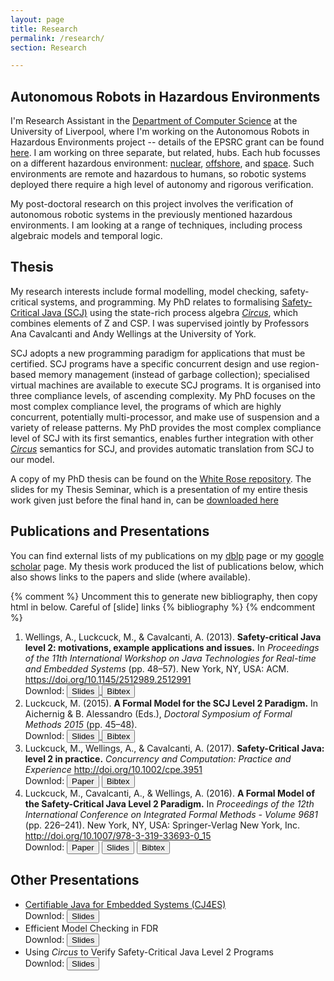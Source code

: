 ```yaml
---
layout: page
title: Research
permalink: /research/
section: Research

---
```


## Autonomous Robots in Hazardous Environments

I'm Research Assistant in the [Department of Computer Science](https://www.liverpool.ac.uk/computer-science/) at the University of Liverpool, where I'm working on the Autonomous Robots in Hazardous Environments project -- details of the EPSRC grant can be found [here](https://www.epsrc.ac.uk/funding/calls/raihubs/). I am working on three separate, but related, hubs. Each hub focusses on a different hazardous environment: [nuclear](http://rainhub.org.uk/), [offshore](https://orcahub.org/), and [space](http://cgi.csc.liv.ac.uk/~michael/FAIR-SPACE-Hub/).
Such environments are remote and hazardous to humans, so robotic systems deployed there require a high level of autonomy and rigorous verification.

My post-doctoral research on this project involves the verification of autonomous robotic systems in the previously mentioned hazardous environments. I am looking at a range of techniques, including process algebraic models and temporal logic.


## Thesis

My research interests include formal modelling, model checking, safety-critical systems, and programming. My PhD relates to formalising [Safety-Critical Java (SCJ)](https://www.jcp.org/en/jsr/detail?id=302) using the state-rich process algebra [_Circus_](https://www.cs.york.ac.uk/circus/), which combines elements of Z and CSP. I was supervised jointly by Professors Ana Cavalcanti and Andy Wellings at the University of York.

SCJ adopts a new programming paradigm for applications that must be certified. SCJ programs have a specific concurrent design and use region-based memory management (instead of garbage collection); specialised virtual machines are available to execute SCJ programs. It is organised into three compliance levels, of ascending complexity. My PhD focuses on the most complex compliance level, the programs of which are highly concurrent, potentially multi-processor, and make use of suspension and a variety of release patterns. My PhD provides the most complex compliance level of SCJ with its first semantics, enables further integration with other [_Circus_](https://www.cs.york.ac.uk/circus/) semantics for SCJ, and provides automatic translation from SCJ to our model.

A copy of my PhD thesis can be found on the [White Rose repository](http://etheses.whiterose.ac.uk/17743/). The slides for my Thesis Seminar, which is a presentation of my entire thesis work given just before the final hand in, can be <a href="/files/presentations/MLuckcuck_thesisSeminar.pdf" download >downloaded here</a>

## Publications and Presentations

You can find external lists of my publications on my [dblp](http://dblp.uni-trier.de/pers/hd/l/{{site.dblp_username}}) page or my [google scholar](https://scholar.google.co.uk/citations?user={{site.scholar_username}}) page. My thesis work produced the list of publications below, which also shows links to the papers and slide (where available).


{% comment %}
Uncomment this to generate new bibliography, then copy html in below. Careful of [slide] links
{% bibliography %}
{% endcomment %}

<ol class="bibliography"><li>
<span id="Wellings2013">Wellings, A., Luckcuck, M., &amp; Cavalcanti, A. (2013). <b>Safety-critical Java level 2: motivations, example applications and issues.</b> In <i>Proceedings of the 11th International Workshop on Java Technologies for Real-time and Embedded Systems</i> (pp. 48–57). New York, NY, USA: ACM. <a href="https://doi.org/10.1145/2512989.2512991">https://doi.org/10.1145/2512989.2512991</a> <br>
Downlod: <a href="/files/presentations/jtres2013_usesofscjlevel2.pdf" download > <button type="button" > Slides </button> </a> <a href="/files/bib/Wellings2013.bib" download > <button type="button" > Bibtex </button> </a> </span></li>

<li><span id="Luckcuck2015-ua">Luckcuck, M. (2015). <b>A Formal Model for the SCJ Level 2 Paradigm.</b> In Aichernig &amp; B. Alessandro (Eds.), <i>Doctoral Symposium of Formal Methods 2015</i> (pp. 45–48). <br>
Downlod: <a href="/files/presentations/dsfm2015_formalModelForSCJL2.pdf" download > <button type="button" > Slides </button> </a>
<a href="/files/bib/Luckcuck2015.bib" download > <button type="button" > Bibtex </button> </a></span></li>

<li><span id="Luckcuck2016-hp">Luckcuck, M., Wellings, A., &amp; Cavalcanti, A. (2017). <b>Safety-Critical Java: level 2 in practice.</b> <i>Concurrency and Computation: Practice and Experience</i> <a href="https://doi.org/10.1002/cpe.3951">http://doi.org/10.1002/cpe.3951</a> <br>
Downlod: <a href="https://arxiv.org/pdf/1805.10710" download ><button type="button" > Paper </button></a> <a href="/files/bib/Luckcuck2016_CPE.bib" download > <button type="button" > Bibtex </button> </a> </span></li>

<li><span id="Luckcuck2016-om">Luckcuck, M., Cavalcanti, A., &amp; Wellings, A. (2016). <b>A Formal Model of the Safety-Critical Java Level 2 Paradigm.</b> In <i>Proceedings of the 12th International Conference on Integrated Formal Methods - Volume 9681</i> (pp. 226–241). New York, NY, USA: Springer-Verlag New York, Inc. <a href="https://doi.org/10.1007/978-3-319-33693-0_15">http://doi.org/10.1007/978-3-319-33693-0_15</a>  <br>
Downlod: <a href="https://arxiv.org/pdf/1805.10711" download ><button type="button" > Paper </button></a> <a href="/files/presentations/ifm2016_formalModelForTheScjL2Paradigm.pdf" download ><button type="button" > Slides </button></a> <a href="/files/bib/Luckcuck2016_ifm.bib" download > <button type="button" > Bibtex </button> </a></span></li>
</ol>

## Other Presentations

+ [Certifiable Java for Embedded Systems (CJ4ES)](http://cj4es.imm.dtu.dk/) <br>
Downlod: <a href="/files/presentations/CJ4ES_modellingSscjL2InCircus.pdf" download > <button type="button" > Slides </button> </a>
+ Efficient Model Checking in FDR <br>
Downlod: <a href="/files/presentations/efficientModelChecking.pdf" download > <button type="button" > Slides </button> </a>
+ Using _Circus_ to Verify Safety-Critical Java Level 2 Programs <br>
Downlod: <a href="/files/presentations/verificationGroup.pdf" download > <button type="button" > Slides </button> </a>



